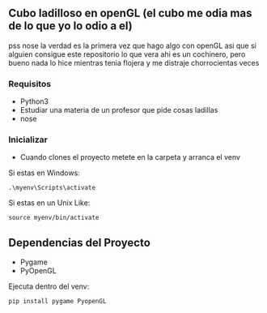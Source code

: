 ## Cubo ladilloso en openGL (el cubo me odia mas de lo que yo lo odio a el)

pss nose la verdad es la primera vez que hago algo con openGL asi que si alguien consigue este repositorio
lo que vera ahi es un cochinero, pero bueno nada lo hice mientras tenia flojera y me distraje chorrocientas veces

### Requisitos
- Python3
- Estudiar una materia de un profesor que pide cosas ladillas
- nose

### Inicializar

- Cuando clones el proyecto metete en la carpeta y arranca el venv

Si estas en Windows:
```
.\myenv\Scripts\activate
```
Si estas en un Unix Like:
```
source myenv/bin/activate
```

## Dependencias del Proyecto
- Pygame
- PyOpenGL

Ejecuta dentro del venv:
```
pip install pygame PyopenGL
```
